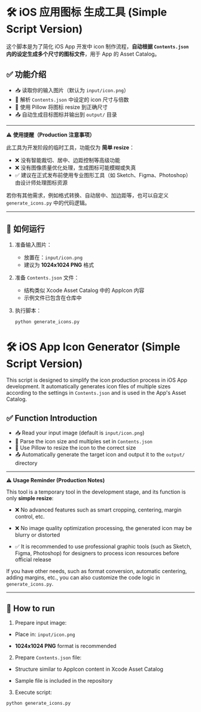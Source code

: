 # 🛠️ iOS 应用图标 生成工具 (Simple Script Version)

这个脚本是为了简化 iOS App 开发中 icon 制作流程，**自动根据 `Contents.json` 内的设定生成多个尺寸的图标文件**，用于 App 的 Asset Catalog。

## ✅ 功能介绍

- 📥 读取你的输入图片（默认为 `input/icon.png`）
- 📄 解析 `Contents.json` 中设定的 icon 尺寸与倍数
- 🔧 使用 Pillow 将图标 resize 到正确尺寸
- 📤 自动生成目标图标并输出到 `output/` 目录

---

⚠️ **使用提醒（Production 注意事项）**

此工具为开发阶段的临时工具，功能仅为 **简单 resize**：

- ❌ 没有智能裁切、居中、边距控制等高级功能  
- ❌ 没有图像质量优化处理，生成图标可能模糊或失真  
- ✅ 建议在正式发布前使用专业图形工具（如 Sketch、Figma、Photoshop）由设计师处理图标资源

若你有其他需求，例如格式转换、自动居中、加边距等，也可以自定义 `generate_icons.py` 中的代码逻辑。

---

## 🚀 如何运行

1. 准备输入图片：

   - 放置在：`input/icon.png`  
   - 建议为 **1024x1024 PNG** 格式

2. 准备 `Contents.json` 文件：

   - 结构类似 Xcode Asset Catalog 中的 AppIcon 内容
   - 示例文件已包含在仓库中

3. 执行脚本：

   ```bash
   python generate_icons.py

# 🛠️ iOS App Icon Generator (Simple Script Version)

This script is designed to simplify the icon production process in iOS App development. It automatically generates icon files of multiple sizes according to the settings in `Contents.json` and is used in the App's Asset Catalog.

## ✅ Function Introduction

- 📥 Read your input image (default is `input/icon.png`)
- 📄 Parse the icon size and multiples set in `Contents.json`
- 🔧 Use Pillow to resize the icon to the correct size
- 📤 Automatically generate the target icon and output it to the `output/` directory

---

⚠️ **Usage Reminder (Production Notes)**

This tool is a temporary tool in the development stage, and its function is only **simple resize**:

- ❌ No advanced features such as smart cropping, centering, margin control, etc.

- ❌ No image quality optimization processing, the generated icon may be blurry or distorted

- ✅ It is recommended to use professional graphic tools (such as Sketch, Figma, Photoshop) for designers to process icon resources before official release

If you have other needs, such as format conversion, automatic centering, adding margins, etc., you can also customize the code logic in `generate_icons.py`.

---

## 🚀 How to run

1. Prepare input image:

- Place in: `input/icon.png`

- **1024x1024 PNG** format is recommended

2. Prepare `Contents.json` file:

- Structure similar to AppIcon content in Xcode Asset Catalog

- Sample file is included in the repository

3. Execute script:

```bash
python generate_icons.py
